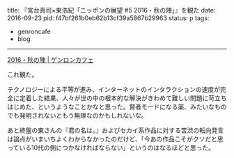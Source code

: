 title: 『宮台真司×東浩紀「ニッポンの展望 #5 2016・秋の陣」』を観た
date: 2016-09-23
pid: f47bf261b0eb62b13cf39a5867b29963
status: p
tags:
- genroncafe
- blog
---

[2016・秋の陣 | ゲンロンカフェ][1]

これ観た。

テクノロジーによる平等が進み、インターネットのインタラクションの速度が完全に定着した結果、人々が世の中の根本的な解決がきわめて難しい問題に苛立ちはじめた、というようなことかなと思った。賢者モードになる薬、みたいなものでも発明されないともう無理なのかもしれないな。

あと終盤の東さんの『君の名は。』およびセカイ系作品に対する苦渋の転向発言は論点がいまいちよくわからなかったのだけど、「今あの作品こそがクソだと思っている10代の側につかなければならない」というのはなるほどと思った。

[1]:	http://genron-cafe.jp/event/20160921/
